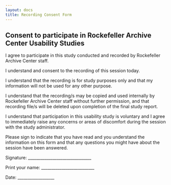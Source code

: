 ```yaml
---
layout: docs
title: Recording Consent Form
---
```


## Consent to participate in Rockefeller Archive Center Usability Studies  

I agree to participate in this study conducted and recorded by Rockefeller Archive Center staff.  

I understand and consent to the recording of this session today.  

I understand that the recording is for study purposes only and that my information will not be used for any other purpose.  

I understand that the recording/s may be copied and used internally by Rockefeller Archive Center staff without further permission, and that recording file/s will be deleted upon completion of the final study report.  

I understand that participation in this usability study is voluntary and I agree to immediately raise any concerns or areas of discomfort during the session with the study administrator.

Please sign to indicate that you have read and you understand the information on this form and that any questions you might have about the session have been answered.
 
Signature: _______________________________
 
Print your name: __________________________
 
Date: __________________
